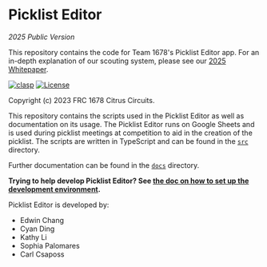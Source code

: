 # Picklist Editor

_2025 Public Version_

This repository contains the code for Team 1678's Picklist Editor app. For an in-depth explanation of our scouting system, please see our [2025 Whitepaper]().

[![clasp](https://img.shields.io/badge/built%20with-clasp-4285f4.svg)](https://github.com/google/clasp) [![License](https://img.shields.io/badge/license-MIT-green.svg)](./LICENSE)

Copyright (c) 2023 FRC 1678 Citrus Circuits.

This repository contains the scripts used in the Picklist Editor as well as documentation on its usage. The Picklist Editor runs on Google Sheets and is used during picklist meetings at competition to aid in the creation of the picklist. The scripts are written in TypeScript and can be found in the [`src`](src) directory.

Further documentation can be found in the [`docs`](docs) directory.

**Trying to help develop Picklist Editor? See [the doc on how to set up the development environment](docs/setup-dev-env.md).**

Picklist Editor is developed by:

* Edwin Chang
* Cyan Ding
* Kathy Li
* Sophia Palomares
* Carl Csaposs
